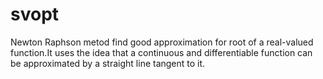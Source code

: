 # svopt
Newton Raphson metod find good approximation for root of a real-valued function.It uses the idea that a continuous and differentiable function can be approximated by a straight line tangent to it.
